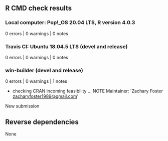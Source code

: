 
## R CMD check results

### Local computer: Pop!_OS 20.04 LTS, R version 4.0.3

0 errors | 0 warnings | 0 notes

### Travis CI: Ubuntu 18.04.5 LTS (devel and release)

0 errors | 0 warnings | 0 notes

### win-builder (devel and release)

0 errors | 0 warnings | 1 notes

* checking CRAN incoming feasibility ... NOTE
Maintainer: 'Zachary Foster <zacharyfoster1989@gmail.com>'

New submission


## Reverse dependencies

None 